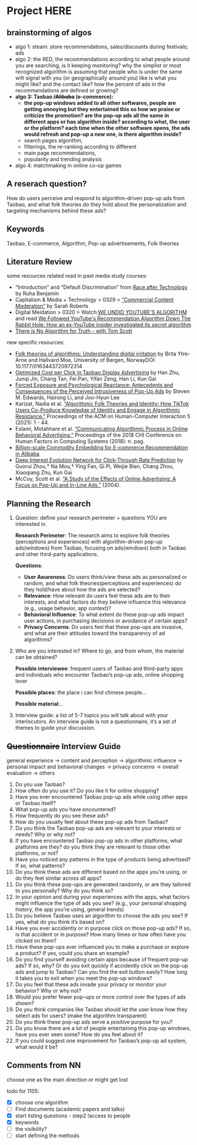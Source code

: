 # Project HERE

## brainstorming of algos

- algo 1: steam: store recommendations, sales/discounts during festivals; ads
- algo 2: the RED, the recommendations according to what people around you are searching, is it keeping monitoring? why the simplist or most recognized algorithm is assuming that people who is under the same wifi signal with you (or geographically around you) like is what you might like? and the contact like? how the percent of ads in the recommendations are defined or growing?
- **algo 3: Taobao ~~/Alibaba~~ (e-commerce):**
    - **the pop-up windows added to all other softwares, people are getting annoying but they entertained this so how we praise or criticize the promotion? are the pop-up ads all the same in different apps or has algorithm inside? according to what, the user or the platform? each time when the other software opens, the ads would refresh and pop-up a new one, is there algorithm inside?**
    - search pages algorithm,
    - filterings, the re-ranking according to different
    - main page recommendations,
    - popularity and trending analysis
- algo 4: matchmaking in online co-op games

## A reserach question?
How do users perceive and respond to algorithm-driven pop-up ads from Taobao, and what folk theories do they hold about the personalization and targeting mechanisms behind these ads?

## Keywords
Taobao, E-commerce, Algorithm, Pop-up advertisements, Folk theories

## Literature Review
some resources related read in past media study courses:
- “Introduction” and “Default Discrimination” from [Race after Technology ](https://brightspace.nyu.edu/d2l/le/lessons/262179/topics/8324390) by Ruha Benjamin
- Capitalism & Media + Technology > 0329 > [“Commercial Content Moderation”](https://brightspace.nyu.edu/d2l/le/lessons/262179/topics/8324160) by Sarah Roberts
- Digital Meidation > 0320 > Watch:[WE UNDID YOUTUBE'S ALGORITHM](https://www.youtube.com/watch?v=L9zBG6i6rFQ) and read [We Followed YouTube's Recommendation Algorithm Down The Rabbit Hole: How an ex-YouTube insider investigated its secret algorithm](https://www.buzzfeednews.com/article/carolineodonovan/down-youtubes-recommendation-rabbithole)
- [There is No Algorithm for Truth - with Tom Scott](https://www.youtube.com/watch?v=leX541Dr2rU)

new specific resources:
- [Folk theories of algorithms: Understanding digital irritation](chrome-extension://efaidnbmnnnibpcajpcglclefindmkaj/https://journals.sagepub.com/doi/pdf/10.1177/0163443720972314) by Brita Ytre-Arne and Hallvard Moe, University of Bergen, NorwayDOI: 10.1177/0163443720972314
- [Optimized Cost per Click in Taobao Display Advertising](chrome-extension://efaidnbmnnnibpcajpcglclefindmkaj/https://arxiv.org/pdf/1703.02091) by Han Zhu, Junqi Jin, Chang Tan, Fei Pan, Yifan Zeng, Han Li, Kun Gai
- [Forced Exposure and Psychological Reactance: Antecedents and Consequences of the Perceived Intrusiveness of Pop-Up Ads](chrome-extension://efaidnbmnnnibpcajpcglclefindmkaj/https://interruptions.net/literature/Edwards-JOA02.pdf) by Steven M. Edwards, Hairong Li, and Joo-Hyun Lee 
- Karizat, Nadia et al. [“Algorithmic Folk Theories and Identity: How TikTok Users Co-Produce Knowledge of Identity and Engage in Algorithmic Resistance.”](https://www.semanticscholar.org/paper/Algorithmic-Folk-Theories-and-Identity%3A-How-TikTok-Karizat-Delmonaco/6f00a94d07ad0b790df6d9d9f061efcfbf4c45da) Proceedings of the ACM on Human-Computer Interaction 5 (2021): 1 - 44.
- Eslami, Motahhare et al. [“Communicating Algorithmic Process in Online Behavioral Advertising.”](https://www.semanticscholar.org/paper/Communicating-Algorithmic-Process-in-Online-Eslami-Kumaran/5fe18d35bad4238b80a99ec8c4b98aca99a7e389) Proceedings of the 2018 CHI Conference on Human Factors in Computing Systems (2018): n. pag.
- [Billion-scale Commodity Embedding for E-commerce Recommendation in Alibaba](chrome-extension://efaidnbmnnnibpcajpcglclefindmkaj/https://arxiv.org/pdf/1803.02349)
- [Deep Interest Evolution Network for Click-Through Rate Prediction](https://www.semanticscholar.org/paper/Deep-Interest-Evolution-Network-for-Click-Through-Zhou-Mou/70d5ceb59118334e1a6eed33a149234413147b92) by Guorui Zhou,* Na Mou,† Ying Fan, Qi Pi, Weijie Bian, Chang Zhou, Xiaoqiang Zhu, Kun Gai
- McCoy, Scott et al. [“A Study of the Effects of Online Advertising: A Focus on Pop-Up and In-Line Ads.”](https://www.semanticscholar.org/paper/A-Study-of-the-Effects-of-Online-Advertising%3A-A-on-McCoy-Everard/ad13d3feec97c378a8c075096d318b028e1a7f9e) (2004).

## Planning the Research
1. Question: define your research perimeter + questions YOU are interested in.

    **Research Perimeter**: The research aims to explore folk theories (perceptions and experiences) with algorithm-driven pop-up ads(windows) from Taobao, focusing on ads(windows) both in Taobao and other third-party applications.

    **Questions**:  
    - **User Awareness**: Do users think/view these ads as personalized or random, and what folk theories(perceptions and experiences) do they hold/have about how the ads are selected?
   - **Relevance**: How relevant do users feel these ads are to their interests, and what factors do they believe influence this relevance (e.g., usage behavior, app context)?
   - **Behavioral Influence**: To what extent do these pop-up ads impact user actions, in purchasing decisions or avoidance of certain apps?
   - **Privacy Concerns**: Do users feel that these pop-ups are invasive, and what are their attitudes toward the transparency of ad algorithms?
2. Who are you interested in? Where to go, and from whom, the material can be obtained?

    **Possible interviewee**: frequent users of Taobao and third-party apps and individuals who encounter Taobao’s pop-up ads, online shopping lover

    **Possible places**: the place i can find chinese people...

    **Possible material**:..

3. Interview guide: a list of 5-7 topics you will talk about with your interlocutors. An interview guide is not a questionnaire, it’s a set of themes to guide your discussion.

## ~~Questionnaire~~ Interview Guide
general experience -> content and perception -> algorithmic influence -> personal impact and behavioral changes -> privacy concerns -> overall evaluation -> others
1. Do you use Taobao? 
1. How often do you use it? Do you like it for online shopping?
1. Have you ever encountered Taobao pop-up ads while using other apps or Taobao itself?
2. What pop-up ads you have encountered?
3. How frequently do you see these ads? 
4. How do you usually feel about these pop-up ads from Taobao? 
5.  Do you think the Taobao pop-up ads are relevant to your interests or needs? Why or why not?
6. If you have encountered Taobao pop-up ads in other platforms, what platforms are they? do you think they are relevant to those other platforms, or not?
7. Have you noticed any patterns in the type of products being advertised? If so, what patterns?
8. Do you think these ads are different based on the apps you’re using, or do they feel similar across all apps?
9. Do you think these pop-ups are generated randomly, or are they tailored to you personally? Why do you think so?
10. In your opinion and during your experiences with the apps, what factors might influence the type of ads you see? (e.g., your personal shopping history, the app you’re using, general trends)
11. Do you believe Taobao uses an algorithm to choose the ads you see? If yes, what do you think it’s based on?
12. Have you ever accidently or in purpose click on those pop-up ads? If so, is that accident or in purpose? How many times or how often have you clicked on them? 
13. Have these pop-ups ever influenced you to make a purchase or explore a product? If yes, could you share an example?
14. Do you find yourself avoiding certain apps because of frequent pop-up ads? If so, why? Or do you exit quickly if accidently click on the pop-up ads and jump to Taobao? Can you find the exit button easily? How long it takes you to exit when you meet the pop-up windows?
15. Do you feel that these ads invade your privacy or monitor your behavior? Why or why not?
16. Would you prefer fewer pop-ups or more control over the types of ads shown?
17. Do you think companies like Taobao should let the user know how they select ads for users? (make the algorithm transparent)
18. Do you think these pop-up ads serve a positive purpose for you?
19. Do you know there are a lot of people entertaining this pop-up windows, have you ever seen some? How do you feel about it?
20. If you could suggest one improvement for Taobao’s pop-up ad system, what would it be?

## Comments from NN

choose one as the main direction or might get lost


todo for 1105:
- [x]  choose one algorithm
- [ ]  Find documents (academic papers and talks)
- [x]  start listing questions - step2 !access to people
- [x]  keywords
- [ ]  the visibility?
- [ ]  start defining the methods